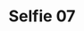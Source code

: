 ---
title: Selfie 07
image: https://res.cloudinary.com/softcomux/image/upload/v1533824992/sfc/about%20-%20selfies/selfie-07.jpg
image_description: Software developer training
---